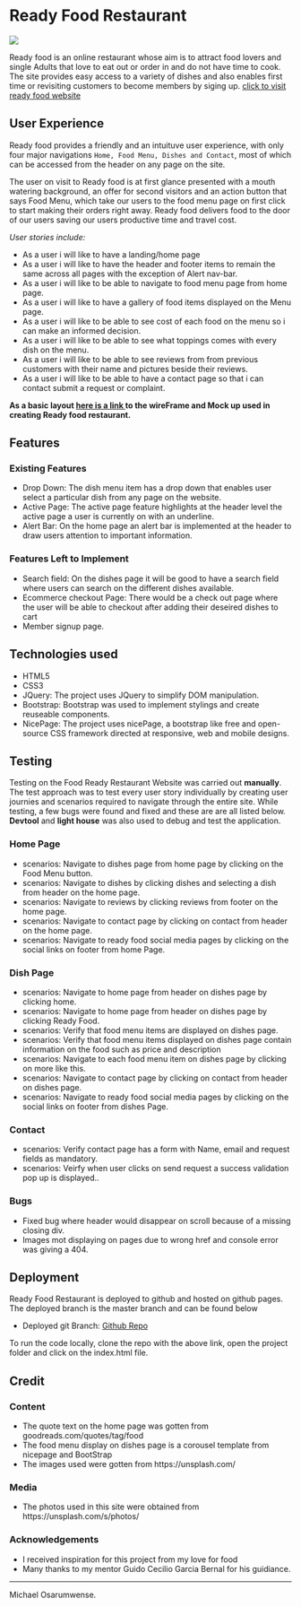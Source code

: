 # **Ready Food Restaurant** 
<img src="https://imgur.com/tkrka2Q.jpg" style="margin: 0;">

Ready food is an online restaurant whose aim is to attract food lovers and single Adults that love to eat out or order in and do not have time to cook. 
The site provides easy access to a variety of dishes and also enables first time or revisiting customers to become members by siging up.
<a href="https://michaelosarumwense.github.io/ReadyFoodRestaurant-M1/" target="_blank">click to visit ready food website</a>
## User Experience

Ready food provides a friendly and an intuituve user experience, with only four major navigations `Home, Food Menu, Dishes and Contact`,
most of which can be accessed from the header on any page on the site.

The user on visit to Ready food is at first glance presented with a mouth watering background, an offer for second visitors and an action button
that says Food Menu, which take our users to the food menu page on first click to start making their orders right away. Ready food delivers food to the door
of our users saving our users productive time and travel cost.

*User stories include:*
<ul>
<li>As a user i will like to have a landing/home page</li>
<li>As a user i will like to have the header and footer items to remain the same across all pages with the exception of Alert nav-bar.</li>
<li>As a user i will like to be able to navigate to food menu page from home page.</li>
<li>As a user i will like to have a gallery of food items displayed on the Menu page.</li>
<li>As a user i will like to be able to see cost of each food on the menu so i can make an informed decision.</li>
<li>As a user i will like to be able to see what toppings comes with every dish on the menu.</li>
<li>As a user i will like to be able to see reviews from from previous customers with their name and pictures beside their reviews.</li>
<li>As a user i will like to be able to have a contact page so that i can contact submit a request or complaint.</li>

</ul>

**As a basic layout <a href="wireFrame_mockUps/ReadyFood-WireFrame.pdf" target="_blank">here is a link </a> to the wireFrame and Mock up used in creating Ready food restaurant.**

## **Features**

### Existing Features
<ul>
<li>Drop Down: The dish menu item has a drop down that enables user select a particular dish from any page on the website.</li>
<li>Active Page: The active page feature highlights at the header level the active page a user is currently on with an underline.</li>
<li>Alert Bar: On the home page an alert bar is implemented at the header to draw users attention to important information.</li>
</ul>

### Features Left to Implement
<ul>
<li>Search field: On the dishes page it will be good to have a search field where users can search on the different dishes available.</li>
<li>Ecommerce checkout Page: There would be a check out page where the user will be able to checkout after adding their deseired dishes to cart</li>
<li>Member signup page.</li>
</ul>

## **Technologies used**
<ul>
<li>HTML5</li>
<li>CSS3</li>
<li>JQuery: The project uses JQuery to simplify DOM manipulation.</li>
<li>Bootstrap: Bootstrap was used to implement stylings and create reuseable components.</li>
<li>NicePage: The project uses nicePage, a bootstrap like free and open-source CSS framework directed at responsive, web and mobile designs.</li>

</ul>

## **Testing**
Testing on the Food Ready Restaurant Website was carried out **manually**. The test approach was to test every user story individually by creating 
user journies and scenarios required to navigate through the entire site. While testing, a few bugs were found and fixed and these are are all listed below. **Devtool** and **light house** was also used to debug and test the application.

### **Home Page**
<ul>
<li>scenarios: Navigate to dishes page from home page by clicking on the Food Menu button.</li>
<li>scenarios: Navigate to dishes  by clicking dishes and selecting a dish from header on the home page.</li>
<li>scenarios: Navigate to reviews by clicking reviews from footer on the home page.</li>
<li>scenarios: Navigate to contact page by clicking on contact from header on the home page.</li>
<li>scenarios: Navigate to ready food social media pages by clicking on the social links on footer from home Page.</li>
</ul>

### **Dish Page**
<ul>
<li>scenarios: Navigate to home page from header on dishes page by clicking home.</li>
<li>scenarios: Navigate to home page from header on dishes page by clicking Ready Food.</li>
<li>scenarios: Verify that food menu items are displayed on dishes page.</li>
<li>scenarios: Verify that food menu items displayed on dishes page contain information on the food such as price and description</li>
<li>scenarios: Navigate to each food menu item on dishes page by clicking on more like this.</li>
<li>scenarios: Navigate to contact page by clicking on contact from header on dishes page.</li>
<li>scenarios: Navigate to ready food social media pages by clicking on the social links on footer from dishes Page.</li>
</ul>

### **Contact**
<ul>
<li>scenarios: Verify contact page has a form with Name, email and request fields as mandatory.</li>
<li>scenarios: Veirfy when user clicks on send request a success validation pop up is displayed..</li>
</ul>

### **Bugs**
<ul>
<li>Fixed bug where header would disappear on scroll because of a missing closing div.</li>
<li>Images mot displaying on pages due to wrong href and console error was giving a 404.</li>
</ul>

## **Deployment**
Ready Food Restaurant is deployed to github and hosted on github pages. The deployed branch is the master branch and can be found below 
<ul>
<li>Deployed git Branch: <a href="https://github.com/MichaelOsarumwense/ReadyFoodRestaurant-M1.git">Github Repo</a> </li>
</ul>
To run the code locally, clone the repo with the above link, open the project folder and click on the index.html file.

## **Credit**
### **Content**
<ul>
<li>The quote text on the home page was gotten from goodreads.com/quotes/tag/food</li>
<li>The food menu display on dishes page is a corousel template from nicepage and BootStrap</li>
<li>The images used were gotten from https://unsplash.com/</li>
</ul>

### **Media**
<ul>
<li>The photos used in this site were obtained from https://unsplash.com/s/photos/</li>
</ul>

### **Acknowledgements**
<ul>
<li>I received inspiration for this project from my love for food</li>
<li>Many thanks to my mentor Guido Cecilio Garcia Bernal for his guidiance.</li>
</ul>

--------

Michael Osarumwense.
